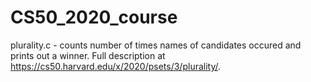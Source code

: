 # CS50_2020_course

plurality.c - counts number of times names of candidates occured and prints out a winner. Full description at https://cs50.harvard.edu/x/2020/psets/3/plurality/.
